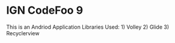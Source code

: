 <h1>IGN CodeFoo 9</h1>
This is an Andriod Application
Libraries Used:
  1) Volley
  2) Glide
  3) Recyclerview
